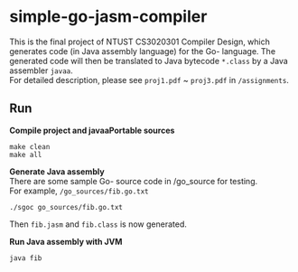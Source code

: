 # simple-go-jasm-compiler
This is the final project of NTUST CS3020301 Compiler Design, which generates code (in Java assembly language) for the Go- language.
The generated code will then be translated to Java bytecode ``*.class`` by a Java assembler ``javaa``.  
For detailed description, please see ``proj1.pdf`` ~  ``proj3.pdf`` in ``/assignments``.  

## Run
**Compile project and javaaPortable sources**  
```
make clean
make all
```

**Generate Java assembly**  
There are some sample Go- source code in /go_source for testing.  
For example, ``/go_sources/fib.go.txt``  
```
./sgoc go_sources/fib.go.txt
```
Then ``fib.jasm`` and ``fib.class`` is now generated.  

**Run Java assembly with JVM**
```
java fib
```
